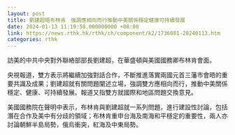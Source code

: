 ```yaml
---
layout: post
title: 劉建超晤布林肯　強調應相向而行推動中美關係穩定健康可持續發展
date: 2024-01-13 11:19:58.000000000 +08:00
link: https://news.rthk.hk/rthk/ch/component/k2/1736081-20240113.htm
categories: rthk
---
```


訪美的中共中央對外聯絡部部長劉建超，在華盛頓與美國國務卿布林肯會面。

央視報道，雙方表示將繼續加強對話合作，不斷推進落實兩國元首三藩市會晤的重要共識及成果；劉建超就有關問題闡述立場，強調雙方應相向而行，推動中美關係穩定、健康、可持續發展。報道又指雙方就國際和地區問題交換意見。

美國國務院在聲明中表示，布林肯與劉建超就一系列問題，進行建設性討論，包括潛在合作及美中有分歧的領域；布林肯重申​台海及南海和平穩定的重要性，兩人亦討論朝鮮半島局勢，俄烏衝突，紅海及中東局勢。
